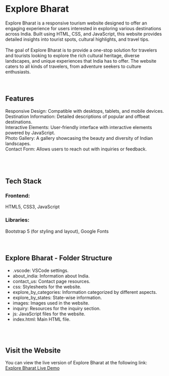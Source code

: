 <h1>Explore Bharat</h1>
Explore Bharat is a responsive tourism website designed to offer an engaging experience for users interested in exploring various destinations across India. Built using HTML, CSS, and JavaScript, this website provides detailed insights into tourist spots, cultural highlights, and travel tips.
<br>
<br>
The goal of Explore Bharat is to provide a one-stop solution for travelers and tourists looking to explore the rich cultural heritage, diverse landscapes, and unique experiences that India has to offer. The website caters to all kinds of travelers, from adventure seekers to culture enthusiasts.
<br>
<br>
<br>
<h2>Features</h2>
Responsive Design: Compatible with desktops, tablets, and mobile devices.<br>
Destination Information: Detailed descriptions of popular and offbeat destinations.<br>
Interactive Elements: User-friendly interface with interactive elements powered by JavaScript.<br>
Photo Gallery: A gallery showcasing the beauty and diversity of Indian landscapes.<br>
Contact Form: Allows users to reach out with inquiries or feedback.<br>
<br>
<br>
<br>
<h2>Tech Stack</h2>
<h3>Frontend:</h3> HTML5, CSS3, JavaScript
<h3>Libraries:</h3> Bootstrap 5 (for styling and layout), Google Fonts

<br>
<br>
<br>
<h2>Explore Bharat - Folder Structure</h2>

<ul>
    <li>.vscode: VSCode settings.</li>
    <li>about_india: Information about India.</li>
    <li>contact_us: Contact page resources.</li>
    <li>css: Stylesheets for the website.</li>
    <li>explore_by_categories: Information categorized by different aspects.</li>
    <li>explore_by_states: State-wise information.</li>
    <li>images: Images used in the website.</li>
    <li>inquiry: Resources for the inquiry section.</li>
    <li>js: JavaScript files for the website.</li>
    <li>index.html: Main HTML file.</li>
</ul>

<br>
<br>
<h2>Visit the Website</h2>
You can view the live version of Explore Bharat at the following link:
<br>
<a href="https://heva31.github.io/Explore-bharat-trial/" target="_blank">Explore Bharat Live Demo</a>
